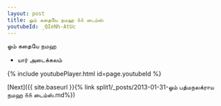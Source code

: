 ```yaml
---
layout: post
title: ஓம் கதையே நமஹ ௧௧ டைம்ஸ்
youtubeId: _QIeNh-AtUc
---
```

 
 
 ஓம் கதையே நமஹ  
 
 -  யார் அடைக்கலம் 
 
  
 
  
 
 
 
 
 
 


{% include youtubePlayer.html id=page.youtubeId %}
 
[Next]({{ site.baseurl }}{% link  split1/_posts/2013-01-31-ஓம் பத்மநலக்ராய நமஹ ௧௧ டைம்ஸ்.md%})
 
